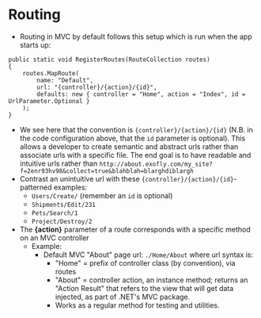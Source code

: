 # Routing
* Routing in MVC by default follows this setup which is run when the app starts up:
```
public static void RegisterRoutes(RouteCollection routes)
{
    routes.MapRoute(
        name: "Default",
        url: "{controller}/{action}/{id}",
        defaults: new { controller = "Home", action = "Index", id = UrlParameter.Optional }
    );
}
```
* We see here that the convention is `{controller}/{action}/{id}` (N.B. in the code configuration above, that the `id` parameter is optional). This allows a developer to create semantic and abstract urls rather than associate urls with a specific file. The end goal is to have readable and intuitive urls rather than `http://about.exofly.com/my_site?f=2enr93hv98&collect=true&blahblah=blarghdiblargh`
* Contrast an unintuitive url with these `{controller}/{action}/{id}`-patterned examples:
  * `Users/Create/`      (remember an `id` is optional)
  * `Shipments/Edit/231`
  * `Pets/Search/1`
  * `Project/Destroy/2`
* The **{action}** parameter of a route corresponds with a specific method on an MVC controller
  * Example:
    * Default MVC "About" page url:  `./Home/About` where url syntax is:
      *	"Home" = prefix of controller class (by convention), via routes
      *	"About" = controller action, an instance method; returns an "Action Result" that refers to the view that will get data injected, as part of .NET's MVC package.
      * Works as a regular method for testing and utilities.
